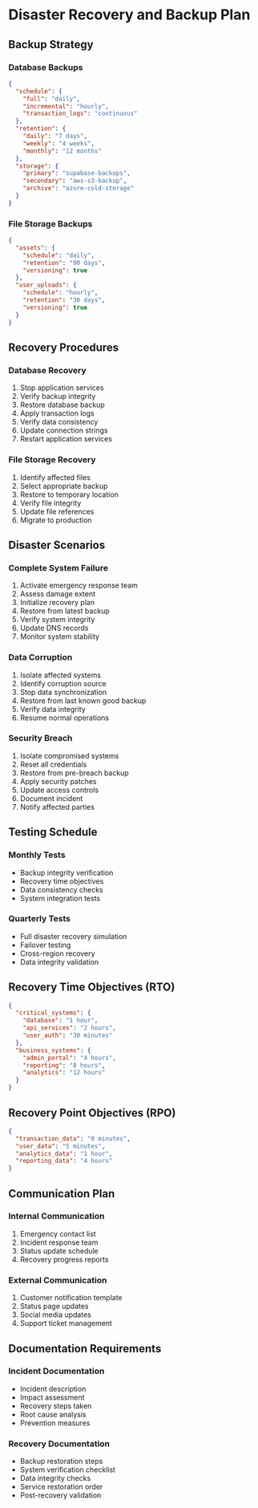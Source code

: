 # Disaster Recovery and Backup Plan

## Backup Strategy

### Database Backups
```json
{
  "schedule": {
    "full": "daily",
    "incremental": "hourly",
    "transaction_logs": "continuous"
  },
  "retention": {
    "daily": "7 days",
    "weekly": "4 weeks",
    "monthly": "12 months"
  },
  "storage": {
    "primary": "supabase-backups",
    "secondary": "aws-s3-backup",
    "archive": "azure-cold-storage"
  }
}
```

### File Storage Backups
```json
{
  "assets": {
    "schedule": "daily",
    "retention": "90 days",
    "versioning": true
  },
  "user_uploads": {
    "schedule": "hourly",
    "retention": "30 days",
    "versioning": true
  }
}
```

## Recovery Procedures

### Database Recovery
1. Stop application services
2. Verify backup integrity
3. Restore database backup
4. Apply transaction logs
5. Verify data consistency
6. Update connection strings
7. Restart application services

### File Storage Recovery
1. Identify affected files
2. Select appropriate backup
3. Restore to temporary location
4. Verify file integrity
5. Update file references
6. Migrate to production

## Disaster Scenarios

### Complete System Failure
1. Activate emergency response team
2. Assess damage extent
3. Initialize recovery plan
4. Restore from latest backup
5. Verify system integrity
6. Update DNS records
7. Monitor system stability

### Data Corruption
1. Isolate affected systems
2. Identify corruption source
3. Stop data synchronization
4. Restore from last known good backup
5. Verify data integrity
6. Resume normal operations

### Security Breach
1. Isolate compromised systems
2. Reset all credentials
3. Restore from pre-breach backup
4. Apply security patches
5. Update access controls
6. Document incident
7. Notify affected parties

## Testing Schedule

### Monthly Tests
- Backup integrity verification
- Recovery time objectives
- Data consistency checks
- System integration tests

### Quarterly Tests
- Full disaster recovery simulation
- Failover testing
- Cross-region recovery
- Data integrity validation

## Recovery Time Objectives (RTO)

```json
{
  "critical_systems": {
    "database": "1 hour",
    "api_services": "2 hours",
    "user_auth": "30 minutes"
  },
  "business_systems": {
    "admin_portal": "4 hours",
    "reporting": "8 hours",
    "analytics": "12 hours"
  }
}
```

## Recovery Point Objectives (RPO)

```json
{
  "transaction_data": "0 minutes",
  "user_data": "5 minutes",
  "analytics_data": "1 hour",
  "reporting_data": "4 hours"
}
```

## Communication Plan

### Internal Communication
1. Emergency contact list
2. Incident response team
3. Status update schedule
4. Recovery progress reports

### External Communication
1. Customer notification template
2. Status page updates
3. Social media updates
4. Support ticket management

## Documentation Requirements

### Incident Documentation
- Incident description
- Impact assessment
- Recovery steps taken
- Root cause analysis
- Prevention measures

### Recovery Documentation
- Backup restoration steps
- System verification checklist
- Data integrity checks
- Service restoration order
- Post-recovery validation 